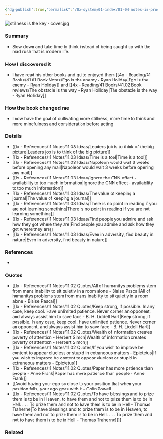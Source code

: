 ```yaml
---
{"dg-publish":true,"permalink":"/0x-system/01-index/01-04-notes-in-process/stillness-is-the-key-ryan-holiday/","title":"Stillness is the key - Ryan Holiday","created":"2024-03-06T21:42:04.058+03:00","updated":"2024-03-13T21:15:17.280+03:00"}
---
```



![stillness is the key - cover.jpg](/img/user/4x%20-%20Reading/41%20Books/41.02%20Book%20reviews/stillness%20is%20the%20key%20-%20cover.jpg)
### Summary
- Slow down and take time to think instead of being caught up with the mad rush that is modern life.

### How I discovered it
- I have read his other books and quite enjoyed them [[4x - Reading/41 Books/41.01 Book Notes/Ego is the enemy - Ryan Holiday\|Ego is the enemy - Ryan Holiday]] and [[4x - Reading/41 Books/41.02 Book reviews/The obstacle is the way - Ryan Holliday\|The obstacle is the way - Ryan Holliday]]

### How the book changed me
- I now have the goal of cultivating more stillness, more time to think and more mindfulness and consideration before acting

### Details
- [[1x - References/11 Notes/11.03 Ideas/Leaders job is to think of the big picture\|Leaders job is to think of the big picture]]
- [[1x - References/11 Notes/11.03 Ideas/Time is a tool\|Time is a tool]]
- [[1x - References/11 Notes/11.03 Ideas/Napoleon would wait 3 weeks before opening any mail\|Napoleon would wait 3 weeks before opening any mail]]
- [[1x - References/11 Notes/11.03 Ideas/Ignore the CNN effect - availability to too much information\|Ignore the CNN effect - availability to too much information]]
- [[1x - References/11 Notes/11.03 Ideas/The value of keeping a journal\|The value of keeping a journal]]
- [[1x - References/11 Notes/11.03 Ideas/There is no point in reading if you are not learning something\|There is no point in reading if you are not learning something]]
- [[1x - References/11 Notes/11.03 Ideas/Find people you admire and ask how they got where they are\|Find people you admire and ask how they got where they are]]
- [[1x - References/11 Notes/11.03 Ideas/Even in adversity, find beauty in nature\|Even in adversity, find beauty in nature]]

### References
- 

### Quotes
- [[1x - References/11 Notes/11.02 Quotes/All of humanitys problems stem from mans inability to sit quietly in a room alone - Blaise Pascal\|All of humanitys problems stem from mans inability to sit quietly in a room alone - Blaise Pascal]]
- [[1x - References/11 Notes/11.02 Quotes/Keep strong, if possible. In any case, keep cool. Have unlimited patience. Never corner an opponent, and always assist him to save face - B. H. Liddell Hart\|Keep strong, if possible. In any case, keep cool. Have unlimited patience. Never corner an opponent, and always assist him to save face - B. H. Liddell Hart]]
- [[1x - References/11 Notes/11.02 Quotes/Wealth of information creates poverty of attention - Herbert Simon\|Wealth of information creates poverty of attention - Herbert Simon]]
- [[1x - References/11 Notes/11.02 Quotes/If you wish to improve be content to appear clueless or stupid in extraneous matters - Epictetus\|If you wish to improve be content to appear clueless or stupid in extraneous matters - Epictetus]]
- [[1x - References/11 Notes/11.02 Quotes/Paper has more patience than people - Anne Frank\|Paper has more patience than people - Anne Frank]]
- [[Avoid having your ego so close to your position that when your position falls, your ego goes with it - Colin Powell
- [[1x - References/11 Notes/11.02 Quotes/To have blessings and to prize them is to be in Heaven, to have them and not to prize them is to be in Hell. . . . To prize them and not to have them is to be in Hell - Thomas Traherne\|To have blessings and to prize them is to be in Heaven, to have them and not to prize them is to be in Hell. . . . To prize them and not to have them is to be in Hell - Thomas Traherne]]]]

### Related

